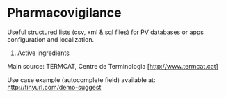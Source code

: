 # Pharmacovigilance
Useful structured lists (csv, xml & sql files) for PV databases or apps configuration and localization.

1. Active ingredients

Main source: TERMCAT, Centre de Terminologia [http://www.termcat.cat]

Use case example (autocomplete field) available at: http://tinyurl.com/demo-suggest

